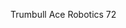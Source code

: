 Trumbull Ace Robotics 72


<!---
THSAceRobotics/THSAceRobotics is a ✨ special ✨ repository because its `README.md` (this file) appears on your GitHub profile.
You can click the Preview link to take a look at your changes.
--->
